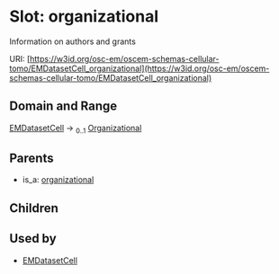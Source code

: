 
# Slot: organizational

Information on authors and grants

URI: [https://w3id.org/osc-em/oscem-schemas-cellular-tomo/EMDatasetCell_organizational](https://w3id.org/osc-em/oscem-schemas-cellular-tomo/EMDatasetCell_organizational)


## Domain and Range

[EMDatasetCell](EMDatasetCell.md) &#8594;  <sub>0..1</sub> [Organizational](Organizational.md)

## Parents

 *  is_a: [organizational](organizational.md)

## Children


## Used by

 * [EMDatasetCell](EMDatasetCell.md)
